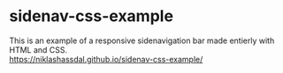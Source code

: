 # sidenav-css-example
This is an example of a responsive sidenavigation bar made entierly with HTML and CSS.  
https://niklashassdal.github.io/sidenav-css-example/

